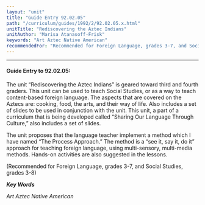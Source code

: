 ```yaml
---
layout: "unit"
title: "Guide Entry 92.02.05"
path: "/curriculum/guides/1992/2/92.02.05.x.html"
unitTitle: "Rediscovering the Aztec Indians"
unitAuthor: "Marisa Atanasoff-Frisk"
keywords: "Art Aztec Native American"
recommendedFor: "Recommended for Foreign Language, grades 3-7, and Social Studies, grades 3-8"
---
```

<body>
<hr/>
<h4>
Guide Entry to 92.02.05:
</h4>
The unit “Rediscovering the Aztec Indians” is geared toward third and fourth graders. This unit can be used to teach Social Studies, or as a way to teach content-based foreign language. The aspects that are covered on the Aztecs are: cooking, food, the arts, and their way of life. Also includes a set of slides to be used in conjunction with the unit. This unit, a part of a curriculum that is being developed called “Sharing Our Language Through Culture,” also includes a set of slides.
<p>
The unit proposes that the language teacher implement a method which I have named “The Process Approach.” The method is a “see it, say it, do it” approach for teaching foreign language, using multi-sensory, multi-media methods. Hands-on activities are also suggested in the lessons.
</p>
<p>
(Recommended for Foreign Language, grades 3-7, and Social Studies, grades 3-8)
</p>
<p>
<b>
<i>
Key Words
</i>
</b>
<br/>
</p>
<p>
<i>
Art Aztec Native American
</i>
</p>
</body>
